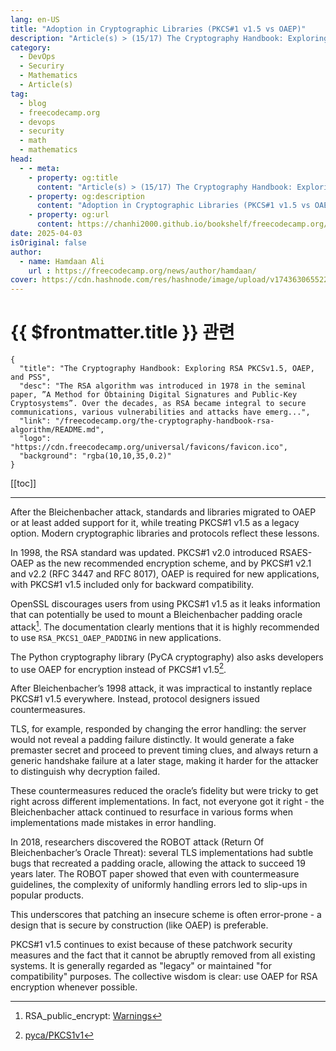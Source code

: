 ```yaml
---
lang: en-US
title: "Adoption in Cryptographic Libraries (PKCS#1 v1.5 vs OAEP)"
description: "Article(s) > (15/17) The Cryptography Handbook: Exploring RSA PKCSv1.5, OAEP, and PSS" 
category:
  - DevOps
  - Securiry
  - Mathematics
  - Article(s)
tag:
  - blog
  - freecodecamp.org
  - devops
  - security
  - math
  - mathematics
head:
  - - meta:
    - property: og:title
      content: "Article(s) > (15/17) The Cryptography Handbook: Exploring RSA PKCSv1.5, OAEP, and PSS"
    - property: og:description
      content: "Adoption in Cryptographic Libraries (PKCS#1 v1.5 vs OAEP)"
    - property: og:url
      content: https://chanhi2000.github.io/bookshelf/freecodecamp.org/the-cryptography-handbook-rsa-algorithm/adoption-in-cryptographic-libraries-pkcs1-v15-vs-oaep.html
date: 2025-04-03
isOriginal: false
author:
  - name: Hamdaan Ali
    url : https://freecodecamp.org/news/author/hamdaan/
cover: https://cdn.hashnode.com/res/hashnode/image/upload/v1743630655223/f7e0c094-2103-42cd-97bd-be79d14fff67.png
---
```


# {{ $frontmatter.title }} 관련

```component VPCard
{
  "title": "The Cryptography Handbook: Exploring RSA PKCSv1.5, OAEP, and PSS",
  "desc": "The RSA algorithm was introduced in 1978 in the seminal paper, ”A Method for Obtaining Digital Signatures and Public-Key Cryptosystems”. Over the decades, as RSA became integral to secure communications, various vulnerabilities and attacks have emerg...",
  "link": "/freecodecamp.org/the-cryptography-handbook-rsa-algorithm/README.md",
  "logo": "https://cdn.freecodecamp.org/universal/favicons/favicon.ico",
  "background": "rgba(10,10,35,0.2)"
}
```

[[toc]]

---

<SiteInfo
  name="The Cryptography Handbook: Exploring RSA PKCSv1.5, OAEP, and PSS"
  desc="The RSA algorithm was introduced in 1978 in the seminal paper, ”A Method for Obtaining Digital Signatures and Public-Key Cryptosystems”. Over the decades, as RSA became integral to secure communications, various vulnerabilities and attacks have emerg..."
  url="https://freecodecamp.org/news/the-cryptography-handbook-rsa-algorithm#heading-adoption-in-cryptographic-libraries-pkcs1-v15-vs-oaep"
  logo="https://cdn.freecodecamp.org/universal/favicons/favicon.ico"
  preview="https://cdn.hashnode.com/res/hashnode/image/upload/v1743630655223/f7e0c094-2103-42cd-97bd-be79d14fff67.png"/>

After the Bleichenbacher attack, standards and libraries migrated to OAEP or at least added support for it, while treating PKCS#1 v1.5 as a legacy option. Modern cryptographic libraries and protocols reflect these lessons.

In 1998, the RSA standard was updated. PKCS#1 v2.0 introduced RSAES-OAEP as the new recommended encryption scheme, and by PKCS#1 v2.1 and v2.2 (RFC 3447 and RFC 8017), OAEP is required for new applications, with PKCS#1 v1.5 included only for backward compatibility.

OpenSSL discourages users from using PKCS#1 v1.5 as it leaks information that can potentially be used to mount a Bleichenbacher padding oracle attack[^1]. The documentation clearly mentions that it is highly recommended to use `RSA_PKCS1_OAEP_PADDING` in new applications.

The Python cryptography library (PyCA cryptography) also asks developers to use OAEP for encryption instead of PKCS#1 v1.5[^2].

After Bleichenbacher’s 1998 attack, it was impractical to instantly replace PKCS#1 v1.5 everywhere. Instead, protocol designers issued countermeasures.

TLS, for example, responded by changing the error handling: the server would not reveal a padding failure distinctly. It would generate a fake premaster secret and proceed to prevent timing clues, and always return a generic handshake failure at a later stage, making it harder for the attacker to distinguish why decryption failed.

These countermeasures reduced the oracle’s fidelity but were tricky to get right across different implementations. In fact, not everyone got it right - the Bleichenbacher attack continued to resurface in various forms when implementations made mistakes in error handling.

In 2018, researchers discovered the ROBOT attack (Return Of Bleichenbacher’s Oracle Threat): several TLS implementations had subtle bugs that recreated a padding oracle, allowing the attack to succeed 19 years later. The ROBOT paper showed that even with countermeasure guidelines, the complexity of uniformly handling errors led to slip-ups in popular products.

This underscores that patching an insecure scheme is often error-prone - a design that is secure by construction (like OAEP) is preferable.

PKCS#1 v1.5 continues to exist because of these patchwork security measures and the fact that it cannot be abruptly removed from all existing systems. It is generally regarded as "legacy" or maintained "for compatibility" purposes. The collective wisdom is clear: use OAEP for RSA encryption whenever possible.

[^1]: RSA_public_encrypt: [<FontIcon icon="fas fa-globe"/>Warnings](https://docs.openssl.org/3.5/man3/RSA_public_encrypt/#warnings)
[^2]: [<FontIcon icon="fas fa-globe"/>pyca/PKCS1v1](https://cryptography.io/en/latest/hazmat/primitives/asymmetric/rsa/#cryptography.hazmat.primitives.asymmetric.padding.PKCS1v15)